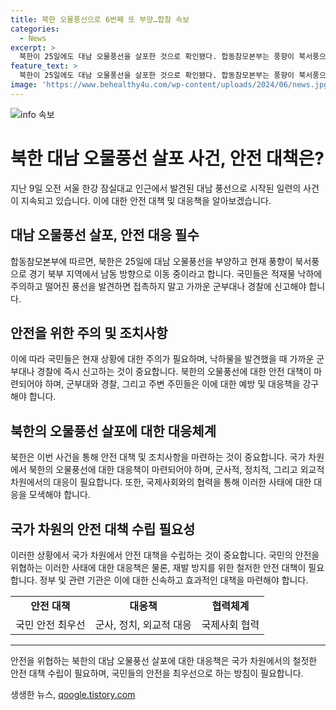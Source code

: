 ```yaml
---
title: 북한 오물풍선으로 6번째 또 부양…합참 속보
categories:
  - News
excerpt: >
  북한이 25일에도 대남 오물풍선을 살포한 것으로 확인됐다. 합동참모본부는 풍향이 북서풍으로 경기 북부 지역에서 남동 방향으로 이동 중이라고 밝혔으며, 국민들은 적재물 낙하에 주의하고 발견 시 가까운 군부대나 경찰에 신고해야 한다고 당부했다. 북한은 이번에도 지난달에 이어 대남 오물풍선을 보내며 대남 풍선 살포를 지속하고 있다.
feature_text: >
  북한이 25일에도 대남 오물풍선을 살포한 것으로 확인됐다. 합동참모본부는 풍향이 북서풍으로 경기 북부 지역에서 남동 방향으로 이동 중이라고 밝혔으며, 국민들은 적재물 낙하에 주의하고 발견 시 가까운 군부대나 경찰에 신고해야 한다고 당부했다. 북한은 이번에도 지난달에 이어 대남 오물풍선을 보내며 대남 풍선 살포를 지속하고 있다.
image: 'https://www.behealthy4u.com/wp-content/uploads/2024/06/news.jpg'
---
```


<p><img src="https://www.behealthy4u.com/wp-content/uploads/2024/06/news.jpg" alt="info 속보" /></p>

<h1>북한 대남 오물풍선 살포 사건, 안전 대책은?</h1>

<p data-ke-size="size16">지난 9일 오전 서울 한강 잠실대교 인근에서 발견된 대남 풍선으로 시작된 일련의 사건이 지속되고 있습니다. 이에 대한 안전 대책 및 대응책을 알아보겠습니다.</p>

<h2 data-ke-size="size26">대남 오물풍선 살포, 안전 대응 필수</h2>

<p data-ke-size="size16">합동참모본부에 따르면, 북한은 25일에 대남 오물풍선을 부양하고 현재 풍향이 북서풍으로 경기 북부 지역에서 남동 방향으로 이동 중이라고 합니다. 국민들은 적재물 낙하에 주의하고 떨어진 풍선을 발견하면 접촉하지 말고 가까운 군부대나 경찰에 신고해야 합니다.</p>

<h2 data-ke-size="size26">안전을 위한 주의 및 조치사항</h2>

<p data-ke-size="size16">이에 따라 국민들은 현재 상황에 대한 주의가 필요하며, 낙하물을 발견했을 때 가까운 군부대나 경찰에 즉시 신고하는 것이 중요합니다. 북한의 오물풍선에 대한 안전 대책이 마련되어야 하며, 군부대와 경찰, 그리고 주변 주민들은 이에 대한 예방 및 대응책을 강구해야 합니다.</p>

<h2 data-ke-size="size26">북한의 오물풍선 살포에 대한 대응체계</h2>

<p data-ke-size="size16">북한은 이번 사건을 통해 안전 대책 및 조치사항을 마련하는 것이 중요합니다. 국가 차원에서 북한의 오물풍선에 대한 대응책이 마련되어야 하며, 군사적, 정치적, 그리고 외교적 차원에서의 대응이 필요합니다. 또한, 국제사회와의 협력을 통해 이러한 사태에 대한 대응을 모색해야 합니다.</p>

<h2 data-ke-size="size26">국가 차원의 안전 대책 수립 필요성</h2>

<p data-ke-size="size16">이러한 상황에서 국가 차원에서 안전 대책을 수립하는 것이 중요합니다. 국민의 안전을 위협하는 이러한 사태에 대한 대응책은 물론, 재발 방지를 위한 철저한 안전 대책이 필요합니다. 정부 및 관련 기관은 이에 대한 신속하고 효과적인 대책을 마련해야 합니다. </p>

<table>
    <tr>
        <td style="text-align: center; height: 17px;"><b>안전 대책</b></td>
        <td style="text-align: center; height: 17px;"><b>대응책</b></td>
        <td style="text-align: center; height: 17px;"><b>협력체계</b></td>
    </tr>
    <tr>
        <td style="text-align: center; height: 17px;">국민 안전 최우선</td>
        <td style="text-align: center; height: 17px;">군사, 정치, 외교적 대응</td>
        <td style="text-align: center; height: 17px;">국제사회 협력</td>
    </tr>
</table>

<hr>

<p data-ke-size="size16">안전을 위협하는 북한의 대남 오물풍선 살포에 대한 대응책은 국가 차원에서의 철젓한 안전 대책 수립이 필요하며, 국민들의 안전을 최우선으로 하는 방침이 필요합니다.</p>
생생한 뉴스, <a href="https://qoogle.tistory.com" rel="dofollow">qoogle.tistory.com</a>


